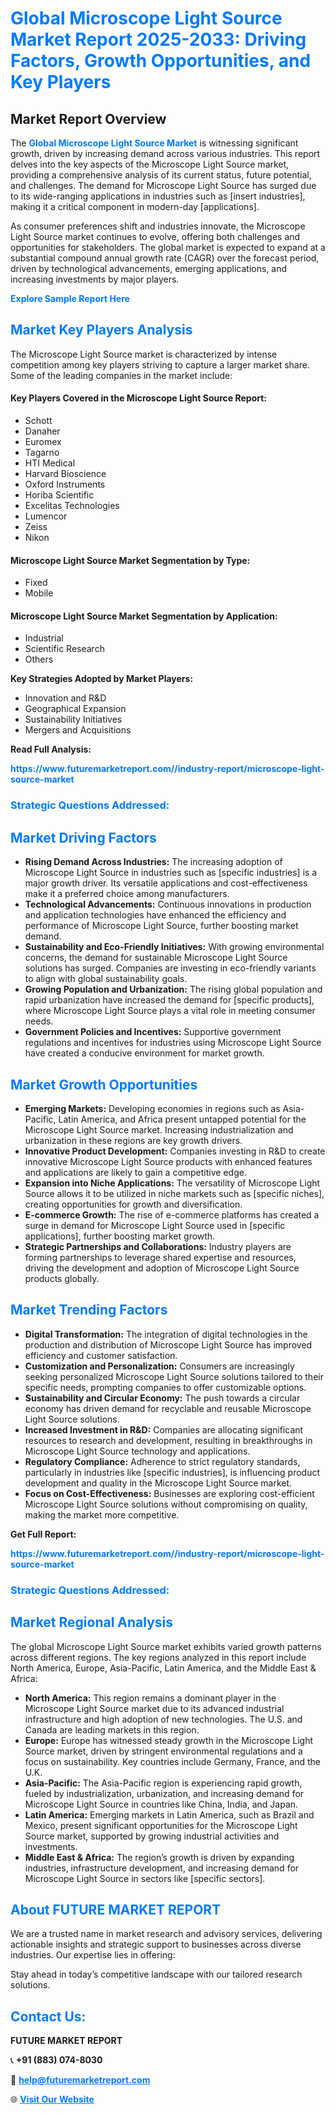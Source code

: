 <h1 style="color: #007BFF;">Global Microscope Light Source Market Report 2025-2033: Driving Factors, Growth Opportunities, and Key Players</h1>

<section id="overview">
<h2>Market Report Overview</h2>
<p>The <a href="https://www.futuremarketreport.com//industry-report/microscope-light-source-market" style="color: #007BFF; text-decoration: none;"><strong>Global Microscope Light Source Market</strong></a> is witnessing significant growth, driven by increasing demand across various industries. This report delves into the key aspects of the Microscope Light Source market, providing a comprehensive analysis of its current status, future potential, and challenges. The demand for Microscope Light Source has surged due to its wide-ranging applications in industries such as [insert industries], making it a critical component in modern-day [applications].</p>
<p>As consumer preferences shift and industries innovate, the Microscope Light Source market continues to evolve, offering both challenges and opportunities for stakeholders. The global market is expected to expand at a substantial compound annual growth rate (CAGR) over the forecast period, driven by technological advancements, emerging applications, and increasing investments by major players.</p>
</section>

<section id="overview">
<p><a href="https://www.futuremarketreport.com//request-sample/reportId=76853" style="color: #007BFF; text-decoration: none;"><strong>Explore Sample Report Here</strong></a></p>
</section>

<section id="key-players">
<h2 style="color: #007BFF;">Market Key Players Analysis</h2>
<p>The Microscope Light Source market is characterized by intense competition among key players striving to capture a larger market share. Some of the leading companies in the market include:</p>
<h4>Key Players Covered in the Microscope Light Source Report:</h4>
<ul><li>Schott</li><li>Danaher</li><li>Euromex</li><li>Tagarno</li><li>HTI Medical</li><li>Harvard Bioscience</li><li>Oxford Instruments</li><li>Horiba Scientific</li><li>Excelitas Technologies</li><li>Lumencor</li><li>Zeiss</li><li>Nikon</li></ul>
<h4>Microscope Light Source Market Segmentation by Type:</h4>
<ul><li>Fixed</li><li>Mobile</li></ul>

<h4>Microscope Light Source Market Segmentation by Application:</h4>
<ul><li>Industrial</li><li>Scientific Research</li><li>Others</li></ul>
<p><strong>Key Strategies Adopted by Market Players:</strong></p>
<ul>
<li>Innovation and R&D</li>
<li>Geographical Expansion</li>
<li>Sustainability Initiatives</li>
<li>Mergers and Acquisitions</li>
</ul>
</section>

<section>
<p><strong>Read Full Analysis: </strong></p><a href="https://www.futuremarketreport.com//industry-report/microscope-light-source-market" style="color: #007BFF; text-decoration: none;"><strong>https://www.futuremarketreport.com//industry-report/microscope-light-source-market</strong></a>
<h3 style="color: #007BFF;">Strategic Questions Addressed:</h3>
</section>

<section id="driving-factors">
<h2 style="color: #007BFF;">Market Driving Factors</h2>
<ul>
<li><strong>Rising Demand Across Industries:</strong> The increasing adoption of Microscope Light Source in industries such as [specific industries] is a major growth driver. Its versatile applications and cost-effectiveness make it a preferred choice among manufacturers.</li>
<li><strong>Technological Advancements:</strong> Continuous innovations in production and application technologies have enhanced the efficiency and performance of Microscope Light Source, further boosting market demand.</li>
<li><strong>Sustainability and Eco-Friendly Initiatives:</strong> With growing environmental concerns, the demand for sustainable Microscope Light Source solutions has surged. Companies are investing in eco-friendly variants to align with global sustainability goals.</li>
<li><strong>Growing Population and Urbanization:</strong> The rising global population and rapid urbanization have increased the demand for [specific products], where Microscope Light Source plays a vital role in meeting consumer needs.</li>
<li><strong>Government Policies and Incentives:</strong> Supportive government regulations and incentives for industries using Microscope Light Source have created a conducive environment for market growth.</li>
</ul>
</section>

<section id="growth-opportunities">
<h2 style="color: #007BFF;">Market Growth Opportunities</h2>
<ul>
<li><strong>Emerging Markets:</strong> Developing economies in regions such as Asia-Pacific, Latin America, and Africa present untapped potential for the Microscope Light Source market. Increasing industrialization and urbanization in these regions are key growth drivers.</li>
<li><strong>Innovative Product Development:</strong> Companies investing in R&D to create innovative Microscope Light Source products with enhanced features and applications are likely to gain a competitive edge.</li>
<li><strong>Expansion into Niche Applications:</strong> The versatility of Microscope Light Source allows it to be utilized in niche markets such as [specific niches], creating opportunities for growth and diversification.</li>
<li><strong>E-commerce Growth:</strong> The rise of e-commerce platforms has created a surge in demand for Microscope Light Source used in [specific applications], further boosting market growth.</li>
<li><strong>Strategic Partnerships and Collaborations:</strong> Industry players are forming partnerships to leverage shared expertise and resources, driving the development and adoption of Microscope Light Source products globally.</li>
</ul>
</section>

<section id="trending-factors">
<h2 style="color: #007BFF;">Market Trending Factors</h2>
<ul>
<li><strong>Digital Transformation:</strong> The integration of digital technologies in the production and distribution of Microscope Light Source has improved efficiency and customer satisfaction.</li>
<li><strong>Customization and Personalization:</strong> Consumers are increasingly seeking personalized Microscope Light Source solutions tailored to their specific needs, prompting companies to offer customizable options.</li>
<li><strong>Sustainability and Circular Economy:</strong> The push towards a circular economy has driven demand for recyclable and reusable Microscope Light Source solutions.</li>
<li><strong>Increased Investment in R&D:</strong> Companies are allocating significant resources to research and development, resulting in breakthroughs in Microscope Light Source technology and applications.</li>
<li><strong>Regulatory Compliance:</strong> Adherence to strict regulatory standards, particularly in industries like [specific industries], is influencing product development and quality in the Microscope Light Source market.</li>
<li><strong>Focus on Cost-Effectiveness:</strong> Businesses are exploring cost-efficient Microscope Light Source solutions without compromising on quality, making the market more competitive.</li>
</ul>
</section>

<section>
<p><strong>Get Full Report: </strong></p><a href="https://www.futuremarketreport.com//industry-report/microscope-light-source-market" style="color: #007BFF; text-decoration: none;"><strong>https://www.futuremarketreport.com//industry-report/microscope-light-source-market</strong></a>
<h3 style="color: #007BFF;">Strategic Questions Addressed:</h3>
</section>


<section id="regional-analysis">
<h2 style="color: #007BFF;">Market Regional Analysis</h2>
<p>The global Microscope Light Source market exhibits varied growth patterns across different regions. The key regions analyzed in this report include North America, Europe, Asia-Pacific, Latin America, and the Middle East & Africa:</p>
<ul>
<li><strong>North America:</strong> This region remains a dominant player in the Microscope Light Source market due to its advanced industrial infrastructure and high adoption of new technologies. The U.S. and Canada are leading markets in this region.</li>
<li><strong>Europe:</strong> Europe has witnessed steady growth in the Microscope Light Source market, driven by stringent environmental regulations and a focus on sustainability. Key countries include Germany, France, and the U.K.</li>
<li><strong>Asia-Pacific:</strong> The Asia-Pacific region is experiencing rapid growth, fueled by industrialization, urbanization, and increasing demand for Microscope Light Source in countries like China, India, and Japan.</li>
<li><strong>Latin America:</strong> Emerging markets in Latin America, such as Brazil and Mexico, present significant opportunities for the Microscope Light Source market, supported by growing industrial activities and investments.</li>
<li><strong>Middle East & Africa:</strong> The region’s growth is driven by expanding industries, infrastructure development, and increasing demand for Microscope Light Source in sectors like [specific sectors].</li>
</ul>
</section>

<footer>
<h2 style="color: #007BFF;">About FUTURE MARKET REPORT</h2>
<p>We are a trusted name in market research and advisory services, delivering actionable insights and strategic support to businesses across diverse industries. Our expertise lies in offering:</p>

<p>Stay ahead in today’s competitive landscape with our tailored research solutions.</p>

<h2 style="color: #007BFF;">Contact Us:</h2>
<p><strong>FUTURE MARKET REPORT</strong></p>
<p>📞 <strong>+91 (883) 074-8030</strong></p>
<p>📧 <strong><a href="mailto:help@futuremarketreport.com" style="color: #007BFF;">help@futuremarketreport.com</a></strong></p>
<p>🌐 <strong><a href="https://www.futuremarketreport.com/" style="color: #007BFF;">Visit Our Website</a></strong></p>
</footer>